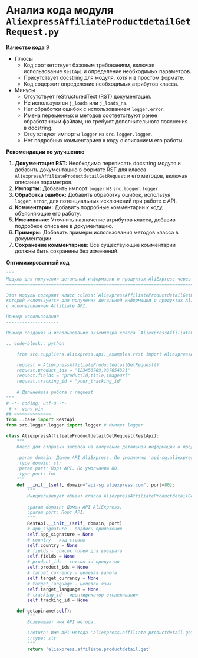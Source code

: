 # Анализ кода модуля `AliexpressAffiliateProductdetailGetRequest.py`

**Качество кода**
9
- Плюсы
    - Код соответствует базовым требованиям, включая использование `RestApi` и определение необходимых параметров.
    - Присутствует docstring для модуля, хотя и в простом формате.
    - Код содержит определение необходимых атрибутов класса.
- Минусы
    - Отсутствует reStructuredText (RST) документация.
    - Не используются `j_loads` или `j_loads_ns`.
    - Нет обработки ошибок с использованием `logger.error`.
    - Имена переменных и методов соответствуют ранее обработанным файлам, но требуют дополнительного пояснения в docstring.
    - Отсутствуют импорты `logger` из `src.logger.logger`.
    - Нет подробных комментариев к коду с описанием его работы.

**Рекомендации по улучшению**

1.  **Документация RST:** Необходимо переписать docstring модуля и добавить документацию в формате RST для класса `AliexpressAffiliateProductdetailGetRequest` и его методов, включая описание параметров.
2.  **Импорты:** Добавить импорт `logger` из `src.logger.logger`.
3.  **Обработка ошибок:** Добавить обработку ошибок, используя `logger.error`, для потенциальных исключений при работе с API.
4.  **Комментарии:** Добавить подробные комментарии к коду, объясняющие его работу.
5.  **Именование:**  Уточнить назначение атрибутов класса, добавив подробное описание в документацию.
6.  **Примеры:** Добавить примеры использования методов класса в документации.
7. **Сохранение комментариев:** Все существующие комментарии должны быть сохранены без изменений.

**Оптимизированный код**
```python
"""
Модуль для получения детальной информации о продуктах AliExpress через API.
=========================================================================

Этот модуль содержит класс :class:`AliexpressAffiliateProductdetailGetRequest`,
который используется для получения детальной информации о продуктах AliExpress
с использованием Affiliate API.

Пример использования
--------------------

Пример создания и использования экземпляра класса `AliexpressAffiliateProductdetailGetRequest`:

.. code-block:: python

    from src.suppliers.aliexpress.api._examples.rest import AliexpressAffiliateProductdetailGetRequest

    request = AliexpressAffiliateProductdetailGetRequest()
    request.product_ids = "123456789,987654321"
    request.fields = "productId,title,imageUrl"
    request.tracking_id = "your_tracking_id"
    
    # Дальнейшая работа с request
"""
# -*- coding: utf-8 -*-
 # <- venv win
## ~~~~~~~~~~~~~~
from ..base import RestApi
from src.logger.logger import logger # Импорт logger

class AliexpressAffiliateProductdetailGetRequest(RestApi):
    """
    Класс для отправки запроса на получение детальной информации о продуктах AliExpress.

    :param domain: Домен API AliExpress. По умолчанию 'api-sg.aliexpress.com'.
    :type domain: str
    :param port: Порт API. По умолчанию 80.
    :type port: int
    """
    def __init__(self, domain="api-sg.aliexpress.com", port=80):
        """
        Инициализирует объект класса AliexpressAffiliateProductdetailGetRequest.
        
        :param domain: Домен API AliExpress.
        :param port: Порт API.
        """
        RestApi.__init__(self, domain, port)
        # app_signature - подпись приложения
        self.app_signature = None
        # country - код страны
        self.country = None
        # fields - список полей для возврата
        self.fields = None
        # product_ids - список id продуктов
        self.product_ids = None
        # target_currency - целевая валюта
        self.target_currency = None
        # target_language - целевой язык
        self.target_language = None
        # tracking_id - идентификатор отслеживания
        self.tracking_id = None

    def getapiname(self):
        """
        Возвращает имя API метода.

        :return: Имя API метода 'aliexpress.affiliate.productdetail.get'.
        :rtype: str
        """
        return 'aliexpress.affiliate.productdetail.get'
```